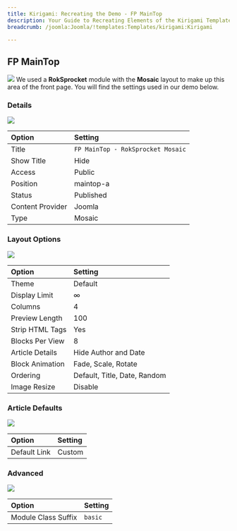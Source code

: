 ```yaml
---
title: Kirigami: Recreating the Demo - FP MainTop
description: Your Guide to Recreating Elements of the Kirigami Template for Joomla
breadcrumb: /joomla:Joomla/!templates:Templates/kirigami:Kirigami

---
```


FP MainTop
-----
![][demo]
We used a **RokSprocket** module with the **Mosaic** layout to make up this area of the front page. You will find the settings used in our demo below.

### Details
![][demo2]

| Option           | Setting                           |  
| :--------------- | :-------------------------------- |  
| Title            | `FP MainTop - RokSprocket Mosaic` |  
| Show Title       | Hide                              |  
| Access           | Public                            |  
| Position         | maintop-a                         |  
| Status           | Published                         |  
| Content Provider | Joomla                            |  
| Type             | Mosaic                            |  

### Layout Options
![][demo3]

| Option          | Setting                      |  
| :-------------- | :--------------------------- |  
| Theme           | Default                      |  
| Display Limit   | ∞                            |  
| Columns         | 4                            |  
| Preview Length  | 100                          |  
| Strip HTML Tags | Yes                          |  
| Blocks Per View | 8                            |  
| Article Details | Hide Author and Date         |  
| Block Animation | Fade, Scale, Rotate          |  
| Ordering        | Default, Title, Date, Random |  
| Image Resize    | Disable                      |  

### Article Defaults
![][demo4]

| Option       | Setting |  
| :----------- | :------ |  
| Default Link | Custom  |  

### Advanced
![][demo5]

| Option              | Setting |  
| :------------------ | :------ |  
| Module Class Suffix | `basic` |

[demo]: assets/demo_4.jpeg
[demo2]: assets/mosaic_1.jpeg
[demo3]: assets/mosaic_2.jpeg
[demo4]: assets/mosaic_3.jpeg
[demo5]: assets/mosaic_4.jpeg